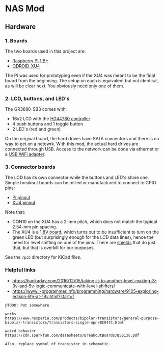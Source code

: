 # NAS Mod

## Hardware

### 1. Boards

The two boards used in this project are:

- [Raspberry Pi 1 B+](https://www.adafruit.com/product/1914)
- [ODROID-XU4](https://wiki.odroid.com/odroid-xu4/odroid-xu4)

The Pi was used for prototyping even if the XU4 was meant to be the final board from the beginning. The setup on each is equivalent but not identical, as will be clear next. You obviously need only one of them.

### 2. LCD, buttons, and LED's

The GR3680-SB3 comes with:

- 16x2 LCD with the [HD44780 controller](https://en.wikipedia.org/wiki/Hitachi_HD44780_LCD_controller)
- 4 push buttons and 1 toggle button
- 2 LED's (red and green)

On the original board, the hard drives have SATA connectors and there is no way to get on a netowrk. With this mod, the actual hard drives are connected through USB. Access to the network can be done via ethernet or a [USB WiFi adapter](https://www.edimax.com/edimax/merchandise/merchandise_detail/data/edimax/global/wireless_adapters_ac1200_dual-band/ew-7822ulc/).

### 3. Connector boards

The LCD has its own connector while the buttons and LED's share one. Simple breakout boards can be milled or manufactured to connect to GPIO pins:

- [Pi pinout](https://www.raspberrypi.org/documentation/usage/gpio/)
- [XU4 pinout](https://wiki.odroid.com/odroid-xu4/hardware/expansion_connectors)

Note that:

- CON10 on the XU4 has a 2-mm pitch, which does not match the typical 2.54-mm pin spacing.
- The XU4 is a [1.8V board](https://forum.odroid.com/viewtopic.php?t=18531), which turns out to be insufficient to turn on the green LED (but surprisingly enough for the LCD data lines), hence the need for level shifting on one of the pins. There are [shields](https://www.hardkernel.com/shop/xu4-shifter-shield/) that do just that, but that is overkill for our purposes.

See the `/pcb` directory for KiCad files.

### Helpful links

- https://hackaday.com/2016/12/05/taking-it-to-another-level-making-3-3v-and-5v-logic-communicate-with-level-shifters/
- https://www.i-programmer.info/programming/hardware/9105-exploring-edison-life-at-18v.html?start=1

```
@TODO: Put somewhere

works
https://www.nexperia.com/products/bipolar-transistors/general-purpose-bipolar-transistors/transistors-single-npn/BC847C.html

weird behavior
https://cdn.sparkfun.com/datasheets/BreakoutBoards/BSS138.pdf

Also, replace symbol of transistor in schematic.
```